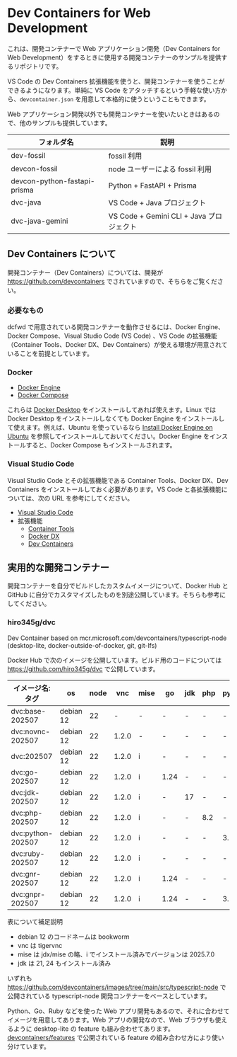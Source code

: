 # Dev Containers for Web Development

これは、開発コンテナーで Web アプリケーション開発（Dev Containers for Web Development）をするときに使用する開発コンテナーのサンプルを提供するリポジトリです。

VS Code の Dev Containers 拡張機能を使うと、開発コンテナーを使うことができるようになります。単純に VS Code をアタッチするという手軽な使い方から、`devcontainer.json` を用意して本格的に使うということもできます。

Web アプリケーション開発以外でも開発コンテナーを使いたいときはあるので、他のサンプルも提供しています。

| フォルダ名                   | 説明                                     |
| ---------------------------- | ---------------------------------------- |
| dev-fossil                   | fossil 利用                              |
| devcon-fossil                | node ユーザーによる fossil 利用          |
| devcon-python-fastapi-prisma | Python + FastAPI + Prisma                |
| dvc-java                     | VS Code + Java プロジェクト              |
| dvc-java-gemini              | VS Code + Gemini CLI + Java プロジェクト |

## Dev Containers について

開発コンテナー（Dev Containers）については、開発が <https://github.com/devcontainers> でされていますので、そちらをご覧ください。

### 必要なもの

dcfwd で用意されている開発コンテナーを動作させるには、Docker Engine、Docker Compose、Visual Studio Code (VS Code) 、VS Code の拡張機能（Container Tools、Docker DX、Dev Containers）が使える環境が用意されていることを前提としています。

### Docker

- [Docker Engine](https://docs.docker.com/engine/)
- [Docker Compose](https://docs.docker.com/compose/)

これらは [Docker Desktop](https://docs.docker.com/desktop/) をインストールしてあれば使えます。Linux では Docker Desktop をインストールしなくても Docker Engine をインストールして使えます。例えば、Ubuntu を使っているなら [Install Docker Engine on Ubuntu](https://docs.docker.com/engine/install/ubuntu/) を参照してインストールしておいてください。Docker Engine をインストールすると、Docker Compose もインストールされます。

### Visual Studio Code

Visual Studio Code とその拡張機能である Container Tools、Docker DX、Dev Containers をインストールしておく必要があります。VS Code と各拡張機能については、次の URL を参考にしてください。

- [Visual Studio Code](https://code.visualstudio.com/)
- 拡張機能
  - [Container Tools](https://marketplace.visualstudio.com/items?itemName=ms-azuretools.vscode-containers)
  - [Docker DX](https://marketplace.visualstudio.com/items?itemName=docker.docker)
  - [Dev Containers](https://marketplace.visualstudio.com/items?itemName=ms-vscode-remote.remote-containers)

## 実用的な開発コンテナー

開発コンテナーを自分でビルドしたカスタムイメージについて、Docker Hub と GitHub に自分でカスタマイズしたものを別途公開しています。そちらも参考にしてください。

### hiro345g/dvc

Dev Container based on mcr.microsoft.com/devcontainers/typescript-node (desktop-lite, docker-outside-of-docker, git, git-lfs)

Docker Hub で次のイメージを公開しています。ビルド用のコードについては <https://github.com/hiro345g/dvc> で公開しています。

| イメージ名:タグ   | os        | node | vnc   | mise | go   | jdk | php | python | ruby |
| ----------------- | --------- | ---- | ----- | ---- | ---- | --- | --- | ------ | ---- |
| dvc:base-202507   | debian 12 | 22   | -     | -    | -    | -   | -   | -      | -    |
| dvc:novnc-202507  | debian 12 | 22   | 1.2.0 | -    | -    | -   | -   | -      | -    |
| dvc:202507        | debian 12 | 22   | 1.2.0 | i    | -    | -   | -   | -      | -    |
| dvc:go-202507     | debian 12 | 22   | 1.2.0 | i    | 1.24 | -   | -   | -      | -    |
| dvc:jdk-202507    | debian 12 | 22   | 1.2.0 | i    | -    | 17  | -   | -      | -    |
| dvc:php-202507    | debian 12 | 22   | 1.2.0 | i    | -    | -   | 8.2 | -      | -    |
| dvc:python-202507 | debian 12 | 22   | 1.2.0 | i    | -    | -   | -   | 3.12   | -    |
| dvc:ruby-202507   | debian 12 | 22   | 1.2.0 | i    | -    | -   | -   | -      | 3.2  |
| dvc:gnr-202507    | debian 12 | 22   | 1.2.0 | i    | 1.24 | -   | -   | -      | 3.4  |
| dvc:gnpr-202507   | debian 12 | 22   | 1.2.0 | i    | 1.24 | -   | -   | 3.12   | 3.4  |

表について補足説明

- debian 12 のコードネームは bookworm
- vnc は tigervnc
- mise は jdx/mise の略、i でインストール済みでバージョンは 2025.7.0
- jdk は 21, 24 もインストール済み

いずれも <https://github.com/devcontainers/images/tree/main/src/typescript-node> で公開されている typescript-node 開発コンテナーをベースとしています。

Python、Go、Ruby などを使った Web アプリ開発もあるので、それに合わせてイメージを用意してあります。Web アプリの開発なので、Web ブラウザも使えるように desktop-lite の feature も組み合わせてあります。
[devcontainers/features](https://github.com/devcontainers/features/tree/main/src) で公開されている feature の組み合わせ方により使い分けています。
